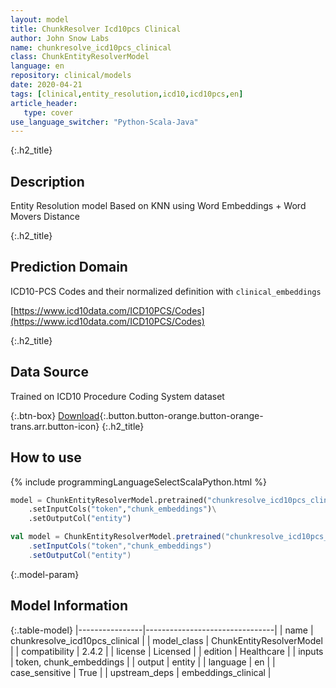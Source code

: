 ```yaml
---
layout: model
title: ChunkResolver Icd10pcs Clinical
author: John Snow Labs
name: chunkresolve_icd10pcs_clinical
class: ChunkEntityResolverModel
language: en
repository: clinical/models
date: 2020-04-21
tags: [clinical,entity_resolution,icd10,icd10pcs,en]
article_header:
   type: cover
use_language_switcher: "Python-Scala-Java"
---
```


{:.h2_title}
## Description
Entity Resolution model Based on KNN using Word Embeddings + Word Movers Distance  


{:.h2_title}
## Prediction Domain
ICD10-PCS Codes and their normalized definition with `clinical_embeddings`

[https://www.icd10data.com/ICD10PCS/Codes](https://www.icd10data.com/ICD10PCS/Codes)

{:.h2_title}
## Data Source
Trained on ICD10 Procedure Coding System dataset

{:.btn-box}
[Download](https://s3.amazonaws.com/auxdata.johnsnowlabs.com/clinical/models/chunkresolve_icd10pcs_clinical_en_2.4.5_2.4_1587491320087.zip){:.button.button-orange.button-orange-trans.arr.button-icon}
{:.h2_title}
## How to use 
<div class="tabs-box" markdown="1">

{% include programmingLanguageSelectScalaPython.html %}

```python
model = ChunkEntityResolverModel.pretrained("chunkresolve_icd10pcs_clinical","en","clinical/models")\
	.setInputCols("token","chunk_embeddings")\
	.setOutputCol("entity")
```

```scala
val model = ChunkEntityResolverModel.pretrained("chunkresolve_icd10pcs_clinical","en","clinical/models")
	.setInputCols("token","chunk_embeddings")
	.setOutputCol("entity")
```
</div>



{:.model-param}
## Model Information

{:.table-model}
|----------------|--------------------------------|
| name           | chunkresolve_icd10pcs_clinical |
| model_class    | ChunkEntityResolverModel       |
| compatibility  | 2.4.2                          |
| license        | Licensed                       |
| edition        | Healthcare                     |
| inputs         | token, chunk_embeddings        |
| output         | entity                         |
| language       | en                             |
| case_sensitive | True                           |
| upstream_deps  | embeddings_clinical            |

